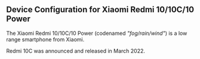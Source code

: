 ## Device Configuration for Xiaomi Redmi 10/10C/10 Power

The Xiaomi Redmi 10/10C/10 Power (codenamed _"fog/rain/wind"_) is a low range smartphone from Xiaomi.

Redmi 10C was announced and released in March 2022.
